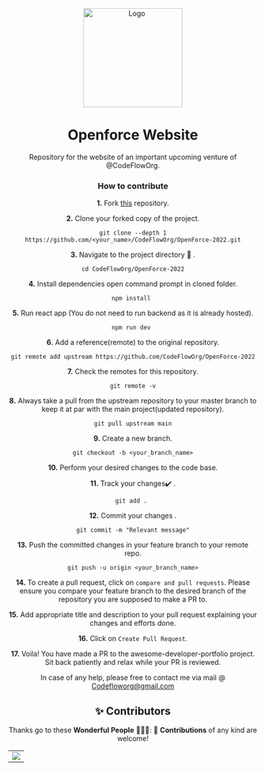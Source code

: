 <div align="center">
<img src="https://github.com/Ayush7614/OpenForce-2022/blob/main/src/Components/Image/logo%202.jpeg" alt="Logo" height ="auto" width="200" />
<br />
<h1>Openforce Website</h1>
<p>
Repository for the website of an important upcoming venture of @CodeFlowOrg.
</p>

### How to contribute


**1.**  Fork [this](https://github.com/CodeFlowOrg/OpenForce-2022.git) repository.

**2.**  Clone your forked copy of the project.

```
git clone --depth 1 https://github.com/<your_name>/CodeFlowOrg/OpenForce-2022.git
```

**3.** Navigate to the project directory :file_folder: .

```
cd CodeFlowOrg/OpenForce-2022
```

**4.** Install dependencies open command prompt in cloned folder.

```
npm install 
```

**5.** Run react app (You do not need to run backend as it is already hosted).

```
npm run dev 
```

**6.** Add a reference(remote) to the original repository.

```
git remote add upstream https://github.com/CodeFlowOrg/OpenForce-2022
```

**7.** Check the remotes for this repository.
```
git remote -v
```


**8.** Always take a pull from the upstream repository to your master branch to keep it at par with the main project(updated repository).

```
git pull upstream main
```

**9.** Create a new branch.

```
git checkout -b <your_branch_name>
```

**10.** Perform your desired changes to the code base.


**11.** Track your changes:heavy_check_mark: .

```
git add . 
```

**12.** Commit your changes .

```
git commit -m "Relevant message"
```

**13.** Push the committed changes in your feature branch to your remote repo.
```
git push -u origin <your_branch_name>
```

**14.** To create a pull request, click on `compare and pull requests`. Please ensure you compare your feature branch to the desired branch of the repository you are supposed to make a PR to.


**15.** Add appropriate title and description to your pull request explaining your changes and efforts done.


**16.** Click on `Create Pull Request`.


**17.** Voila! You have made a PR to the awesome-developer-portfolio project. Sit back patiently and relax while your PR is reviewed. 

 In case of any help, please free to contact me via mail @ Codefloworg@gmail.com
 
<h2 align=center> ✨ Contributors </h2>


Thanks go to these **Wonderful People** 👨🏻‍💻:      🚀 **Contributions** of any kind are welcome! 

<table>
	<tr>
		 <td>
  <a href="https://github.com/CodeFlowOrg/OpenForce-2022/graphs/contributors">
  <img src="https://contrib.rocks/image?repo=CodeFlowOrg/OpenForce-2022" />
  </a>
		</td>
	</tr>
</table>

